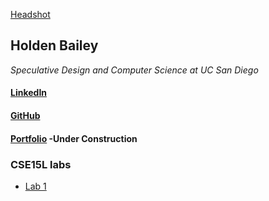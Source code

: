 [Headshot](https://user-images.githubusercontent.com/103291577/163501978-c7711d1e-c87e-4ff9-968f-55fe6c8374ba.jpg)
## Holden Bailey
*Speculative Design and Computer Science at UC San Diego*

#### [LinkedIn](https://www.linkedin.com/in/holden-bailey-3722721a4/)
#### [GitHub](https://github.com/Holden-B)
#### [Portfolio]() -Under Construction

### CSE15L labs
- [Lab 1](https://holden-b.github.io/CSE15-LAB-reports/lab-report-1-week2.html)













